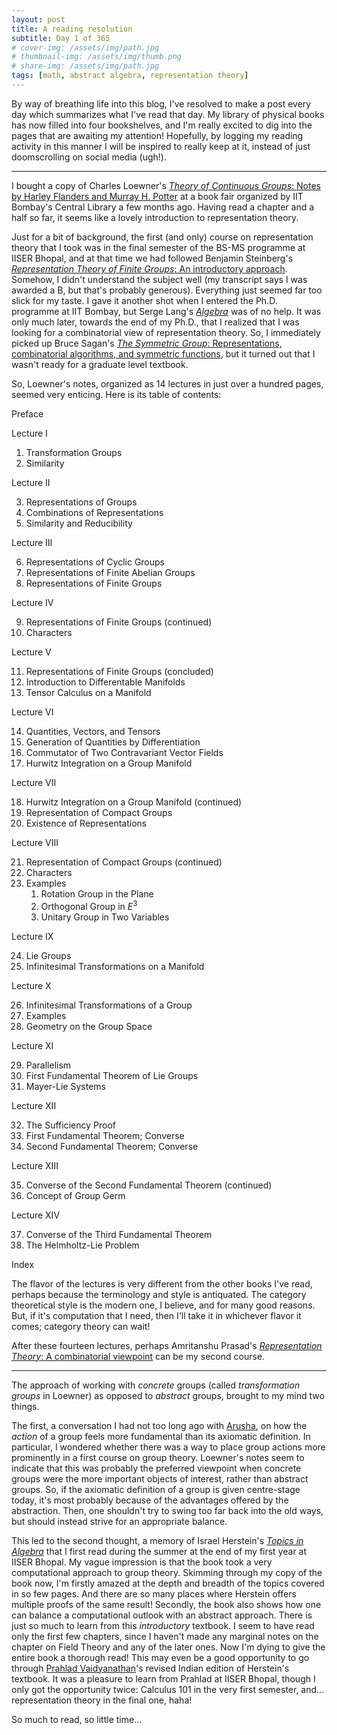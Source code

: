 ```yaml
---
layout: post
title: A reading resolution
subtitle: Day 1 of 365
# cover-img: /assets/img/path.jpg
# thumbnail-img: /assets/img/thumb.png
# share-img: /assets/img/path.jpg
tags: [math, abstract algebra, representation theory]
---
```


By way of breathing life into this blog, I've resolved to make a post every day which summarizes what I've read that day.
My library of physical books has now filled into four bookshelves, and I'm really excited to dig into the pages that are awaiting my attention!
Hopefully, by logging my reading activity in this manner I will be inspired to really keep at it, instead of just doomscrolling on social media (ugh!).

***

I bought a copy of Charles Loewner's [*Theory of Continuous Groups*: Notes by Harley Flanders and Murray H. Potter][Loewner] at a book fair organized by IIT Bombay's Central Library a few months ago.
Having read a chapter and a half so far, it seems like a lovely introduction to representation theory.

Just for a bit of background, the first (and only) course on representation theory that I took was in the final semester of the BS-MS programme at IISER Bhopal, and at that time we had followed Benjamin Steinberg's [*Representation Theory of Finite Groups*: An introductory approach][Steinberg].
Somehow, I didn't understand the subject well (my transcript says I was awarded a B, but that's probably generous).
Everything just seemed far too slick for my taste.
I gave it another shot when I entered the Ph.D. programme at IIT Bombay, but Serge Lang's [*Algebra*][Lang] was of no help.
It was only much later, towards the end of my Ph.D., that I realized that I was looking for a combinatorial view of representation theory.
So, I immediately picked up Bruce Sagan's [*The Symmetric Group*: Representations, combinatorial algorithms, and symmetric functions][Sagan], but it turned out that I wasn't ready for a graduate level textbook.

So, Loewner's notes, organized as 14 lectures in just over a hundred pages, seemed very enticing.
Here is its table of contents:

Preface

Lecture I
  
  1. Transformation Groups
  2. Similarity

Lecture II

  3. Representations of Groups
  4. Combinations of Representations
  5. Similarity and Reducibility

Lecture III
  
  6. Representations of Cyclic Groups
  7. Representations of Finite Abelian Groups
  8. Representations of Finite Groups

Lecture IV

  9. Representations of Finite Groups (continued)
  10. Characters

Lecture V

  11. Representations of Finite Groups (concluded)
  12. Introduction to Differentable Manifolds
  13. Tensor Calculus on a Manifold

Lecture VI

  14. Quantities, Vectors, and Tensors
  15. Generation of Quantities by Differentiation
  16. Commutator of Two Contravariant Vector Fields
  17. Hurwitz Integration on a Group Manifold

Lecture VII

  18. Hurwitz Integration on a Group Manifold (continued)
  19. Representation of Compact Groups
  20. Existence of Representations

Lecture VIII

  21. Representation of Compact Groups (continued)
  22. Characters
  23. Examples
      1. Rotation Group in the Plane
      2. Orthogonal Group in $E^{3}$
      3. Unitary Group in Two Variables

Lecture IX

  24. Lie Groups
  25. Infinitesimal Transformations on a Manifold

Lecture X

  26. Infinitesimal Transformations of a Group
  27. Examples
  28. Geometry on the Group Space
  
Lecture XI

  29. Parallelism
  30. First Fundamental Theorem of Lie Groups
  31. Mayer-Lie Systems

Lecture XII

  32. The Sufficiency Proof
  33. First Fundamental Theorem; Converse
  34. Second Fundamental Theorem; Converse

Lecture XIII

  35. Converse of the Second Fundamental Theorem (continued)
  36. Concept of Group Germ

Lecture XIV

  37. Converse of the Third Fundamental Theorem
  38. The Helmholtz-Lie Problem

Index

The flavor of the lectures is very different from the other books I've read, perhaps because the terminology and style is antiquated.
The category theoretical style is the modern one, I believe, and for many good reasons.
But, if it's computation that I need, then I'll take it in whichever flavor it comes; category theory can wait!

After these fourteen lectures, perhaps Amritanshu Prasad's [*Representation Theory*: A combinatorial viewpoint][Prasad] can be my second course.

***

The approach of working with *concrete* groups (called *transformation groups* in Loewner) as opposed to *abstract* groups, brought to my mind two things.

The first, a conversation I had not too long ago with [Arusha], on how the *action* of a group feels more fundamental than its axiomatic definition.
In particular, I wondered whether there was a way to place group actions more prominently in a first course on group theory.
Loewner's notes seem to indicate that this was probably the preferred viewpoint when concrete groups were the more important objects of interest, rather than abstract groups.
So, if the axiomatic definition of a group is given centre-stage today, it's most probably because of the advantages offered by the abstraction.
Then, one shouldn't try to swing too far back into the old ways, but should instead strive for an appropriate balance.

This led to the second thought, a memory of Israel Herstein's [*Topics in Algebra*][Herstein] that I first read during the summer at the end of my first year at IISER Bhopal.
My vague impression is that the book took a very computational approach to group theory.
Skimming through my copy of the book now, I'm firstly amazed at the depth and breadth of the topics covered in so few pages.
And there are so many places where Herstein offers multiple proofs of the same result!
Secondly, the book also shows how one can balance a computational outlook with an abstract approach.
There is just so much to learn from this *introductory* textbook.
I seem to have read only the first few chapters, since I haven't made any marginal notes on the chapter on Field Theory and any of the later ones.
Now I'm dying to give the entire book a thorough read!
This may even be a good opportunity to go through [Prahlad Vaidyanathan][Prahlad]'s revised Indian edition of Herstein's textbook.
It was a pleasure to learn from Prahlad at IISER Bhopal, though I only got the opportunity twice: Calculus 101 in the very first semester, and... representation theory in the final one, haha!

So much to read, so little time...




  [Loewner]: https://zbmath.org/0224.22001
  [Steinberg]: https://zbmath.org/1243.20001
  [Lang]: https://zbmath.org/0848.13001
  [Sagan]: https://zbmath.org/0823.05061
  [Prasad]: https://zbmath.org/1331.20007
  [Herstein]: https://zbmath.org/1230.00004
  [Arusha]: https://sites.google.com/view/arushac
  [Prahlad]: https://home.iiserb.ac.in/~prahlad/
  
